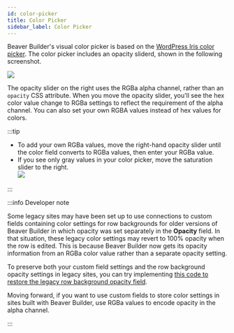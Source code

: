 ```yaml
---
id: color-picker
title: Color Picker
sidebar_label: Color Picker
---
```


Beaver Builder's visual color picker is based on the [WordPress Iris color
picker](http://automattic.github.io/Iris/). The color picker includes an
opacity sliderd, shown in the following screenshot.

![](/img/the-basics-color-picker-in-bb-1.jpg)

The opacity slider on the right uses the RGBa alpha channel, rather than an
`opacity` CSS attribute. When you move the opacity slider, you'll see the hex
color value change to RGBa settings to reflect the requirement of the alpha
channel. You can also set your own RGBA values instead
of hex values for colors.

:::tip

- To add your own RGBa values, move the right-hand opacity slider until the color field converts to RGBa values, then enter your RGBa value.
- If you see only gray values in your color picker, move the saturation slider to the right.  
   ![](/img/the-basics-color-picker-in-bb-2.gif)

:::

:::info Developer note

Some legacy sites may have been set up to use
connections to custom fields containing color settings for row backgrounds for older versions of Beaver Builder in which opacity was set separately in the **Opacity** field. In that situation,
these legacy color settings may revert to 100% opacity when the row is edited.
This is because Beaver Builder now gets its opacity information from an RGBa
color value rather than a separate opacity setting.

To preserve both your custom field settings and the row background opacity
settings in legacy sites, you can try implementing [this code to restore the legacy row background opacity field](https://gist.github.com/fastlinemedia/ea77d927955f9d27a011fc1cac6d0a7d).

Moving forward, if you want to use custom fields to store color settings in
sites built with Beaver Builder, use RGBa values to encode opacity in the
alpha channel.

:::
